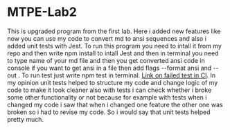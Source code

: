 # MTPE-Lab2
This is upgraded program from the first lab. Here i added new features like now you can use my code to convert md to ansi sequences and also i added unit tests with Jest. To run this program you need to intall it from my repo and then write npm install to intall Jest and then in terminal you need to type name of your md file and then you get converted ansi code in console if you want to get ansi in a file then add flags --format ansi and --out <nameOfYourFile>. To run test just write npm test in terminal. [Link on failed test in CI](https://github.com/TarasBlatnoi/MTPE-Lab2/actions/runs/8481755397). In my opinion unit tests helped to structure my code and change logic of my code to make it look cleaner also with tests i can check whether i broke some other functionality or not because for example with tests when i changed my code i saw that when i changed one feature the other one was broken so i had to revise my code. So i would say that unit tests helped pretty much.
